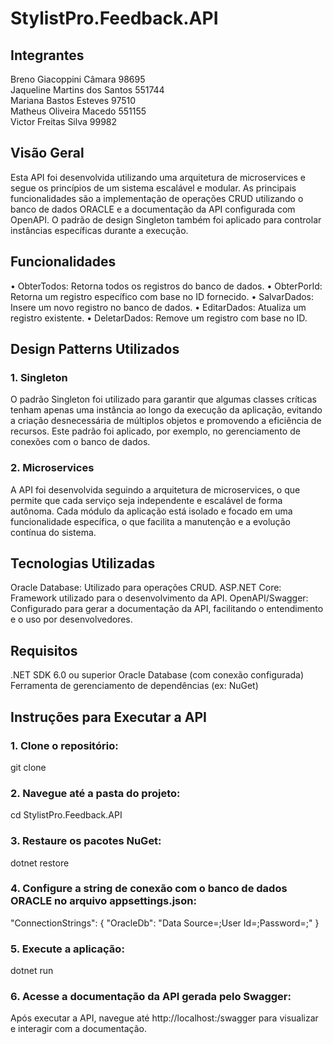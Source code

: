 # StylistPro.Feedback.API

## Integrantes
Breno Giacoppini Câmara 98695  
Jaqueline Martins dos Santos 551744  
Mariana Bastos Esteves 97510  
Matheus Oliveira Macedo 551155  
Victor Freitas Silva 99982  

## Visão Geral
Esta API foi desenvolvida utilizando uma arquitetura de microservices e segue os princípios de um sistema escalável e modular. As principais funcionalidades são a implementação de operações CRUD utilizando o banco de dados ORACLE e a documentação da API configurada com OpenAPI. O padrão de design Singleton também foi aplicado para controlar instâncias específicas durante a execução.

## Funcionalidades
• ObterTodos: Retorna todos os registros do banco de dados.
• ObterPorId: Retorna um registro específico com base no ID fornecido.
• SalvarDados: Insere um novo registro no banco de dados.
• EditarDados: Atualiza um registro existente.
• DeletarDados: Remove um registro com base no ID.

## Design Patterns Utilizados

### 1. Singleton
O padrão Singleton foi utilizado para garantir que algumas classes críticas tenham apenas uma instância ao longo da execução da aplicação, evitando a criação desnecessária de múltiplos objetos e promovendo a eficiência de recursos. Este padrão foi aplicado, por exemplo, no gerenciamento de conexões com o banco de dados.

### 2. Microservices
A API foi desenvolvida seguindo a arquitetura de microservices, o que permite que cada serviço seja independente e escalável de forma autônoma. Cada módulo da aplicação está isolado e focado em uma funcionalidade específica, o que facilita a manutenção e a evolução contínua do sistema.

## Tecnologias Utilizadas
Oracle Database: Utilizado para operações CRUD.
ASP.NET Core: Framework utilizado para o desenvolvimento da API.
OpenAPI/Swagger: Configurado para gerar a documentação da API, facilitando o entendimento e o uso por desenvolvedores.

## Requisitos
.NET SDK 6.0 ou superior
Oracle Database (com conexão configurada)
Ferramenta de gerenciamento de dependências (ex: NuGet)

## Instruções para Executar a API

### 1. Clone o repositório:
git clone <link-do-repositorio>

### 2. Navegue até a pasta do projeto:
cd StylistPro.Feedback.API

### 3. Restaure os pacotes NuGet:
dotnet restore

### 4. Configure a string de conexão com o banco de dados ORACLE no arquivo appsettings.json:
"ConnectionStrings": {
  "OracleDb": "Data Source=<oracle-db-url>;User Id=<username>;Password=<password>;"
}

### 5. Execute a aplicação:
dotnet run

### 6. Acesse a documentação da API gerada pelo Swagger:
Após executar a API, navegue até http://localhost:<porta>/swagger para visualizar e interagir com a documentação.

